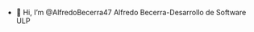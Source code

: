 - 👋 Hi, I’m @AlfredoBecerra47
Alfredo Becerra-Desarrollo de Software ULP
<!---
AlfredoBecerra47/AlfredoBecerra47 is a ✨ special ✨ repository because its `README.md` (this file) appears on your GitHub profile.
You can click the Preview link to take a look at your changes.
--->
